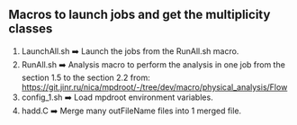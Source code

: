 ## Macros to launch jobs and get the multiplicity classes

1. LaunchAll.sh :arrow_right: Launch the jobs from the RunAll.sh macro.
2. RunAll.sh    :arrow_right: Analysis macro to perform the analysis in one job from the section 1.5 to the section 2.2 from: https://git.jinr.ru/nica/mpdroot/-/tree/dev/macro/physical_analysis/Flow
3. config_1.sh  :arrow_right: Load mpdroot environment variables.
4. hadd.C       :arrow_right: Merge many outFileName files into 1 merged file. 
